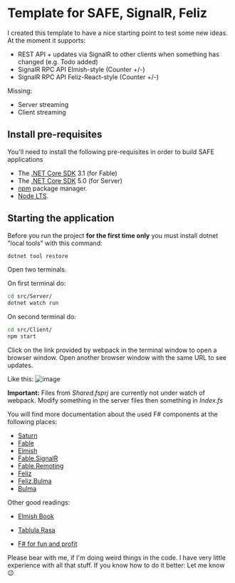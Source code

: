 # Template for SAFE, SignalR, Feliz
I created this template to have a nice starting point to test some new ideas.
At the moment it supports:
* REST API + updates via SignalR to other clients when something has changed (e.g. Todo added)
* SignalR RPC API Elmish-style (Counter +/-)
* SignalR RPC API Feliz-React-style (Counter +/-)

Missing:
* Server streaming
* Client streaming

## Install pre-requisites
You'll need to install the following pre-requisites in order to build SAFE applications

* The [.NET Core SDK](https://www.microsoft.com/net/download) 3.1 (for Fable)
* The [.NET Core SDK](https://www.microsoft.com/net/download) 5.0 (for Server)
* [npm](https://nodejs.org/en/download/) package manager.
* [Node LTS](https://nodejs.org/en/download/).

## Starting the application
Before you run the project **for the first time only** you must install dotnet "local tools" with this command:

```bash
dotnet tool restore
```
Open two terminals.

On first terminal do:
```bash
cd src/Server/
dotnet watch run
```
On second terminal do:
```bash
cd src/Client/
npm start
```
Click on the link provided by webpack in the terminal window to open a browser window. Open another browser window with the same URL to see updates.

Like this:
![image](https://user-images.githubusercontent.com/4339172/104827648-4ef95580-5860-11eb-9089-9f75ea1ccec4.png)

**Important:** Files from *Shared.fsprj* are currently not under watch of webpack. Modify something in the server files then something in _Index.fs_

You will find more documentation about the used F# components at the following places:

* [Saturn](https://saturnframework.org/docs/)
* [Fable](https://fable.io/docs/)
* [Elmish](https://elmish.github.io/elmish/)
* [Fable.SignalR](https://shmew.github.io/Fable.SignalR/#/)
* [Fable.Remoting](https://zaid-ajaj.github.io/Fable.Remoting/)
* [Feliz](https://zaid-ajaj.github.io/Feliz/)
* [Feliz.Bulma](https://dzoukr.github.io/Feliz.Bulma/)
* [Bulma](https://bulma.io/documentation/)

Other good readings:
* [Elmish Book](https://zaid-ajaj.github.io/the-elmish-book/#/)

* [Tablula Rasa](https://github.com/Zaid-Ajaj/tabula-rasa)
* [F# for fun and profit](https://fsharpforfunandprofit.com/series/thinking-functionally.html)


Please bear with me, if I'm doing weird things in the code. I have very little experience with all that stuff. If you know how to do it better: Let me know 😉
